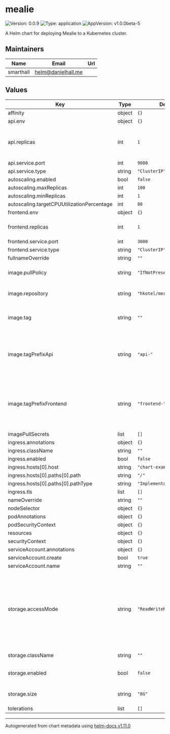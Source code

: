# mealie

![Version: 0.0.9](https://img.shields.io/badge/Version-0.0.9-informational?style=flat-square) ![Type: application](https://img.shields.io/badge/Type-application-informational?style=flat-square) ![AppVersion: v1.0.0beta-5](https://img.shields.io/badge/AppVersion-v1.0.0beta--5-informational?style=flat-square)

A Helm chart for deploying Mealie to a Kubernetes cluster.

## Maintainers

| Name | Email | Url |
| ---- | ------ | --- |
| smarthall | <helm@danielhall.me> |  |

## Values

| Key | Type | Default | Description |
|-----|------|---------|-------------|
| affinity | object | `{}` |  |
| api.env | object | `{}` |  |
| api.replicas | int | `1` | The number of api replicas to run. Only set above 1 if using postgres |
| api.service.port | int | `9000` |  |
| api.service.type | string | `"ClusterIP"` |  |
| autoscaling.enabled | bool | `false` |  |
| autoscaling.maxReplicas | int | `100` |  |
| autoscaling.minReplicas | int | `1` |  |
| autoscaling.targetCPUUtilizationPercentage | int | `80` |  |
| frontend.env | object | `{}` |  |
| frontend.replicas | int | `1` | The number of frontend replicas to run |
| frontend.service.port | int | `3000` |  |
| frontend.service.type | string | `"ClusterIP"` |  |
| fullnameOverride | string | `""` |  |
| image.pullPolicy | string | `"IfNotPresent"` | The pull policy for mealie images |
| image.repository | string | `"hkotel/mealie"` | The repository for docker images to use |
| image.tag | string | `""` | Override the default app version with another version |
| image.tagPrefixApi | string | `"api-"` | The tag prefix for the API images. The app version number will be appended to this. |
| image.tagPrefixFrontend | string | `"frontend-"` | The tag prefix for the frontend docker images. The app version number will be appended to this. |
| imagePullSecrets | list | `[]` |  |
| ingress.annotations | object | `{}` |  |
| ingress.className | string | `""` |  |
| ingress.enabled | bool | `false` |  |
| ingress.hosts[0].host | string | `"chart-example.local"` |  |
| ingress.hosts[0].paths[0].path | string | `"/"` |  |
| ingress.hosts[0].paths[0].pathType | string | `"ImplementationSpecific"` |  |
| ingress.tls | list | `[]` |  |
| nameOverride | string | `""` |  |
| nodeSelector | object | `{}` |  |
| podAnnotations | object | `{}` |  |
| podSecurityContext | object | `{}` |  |
| resources | object | `{}` |  |
| securityContext | object | `{}` |  |
| serviceAccount.annotations | object | `{}` |  |
| serviceAccount.create | bool | `true` |  |
| serviceAccount.name | string | `""` |  |
| storage.accessMode | string | `"ReadWriteMany"` | The accessMode that is supported. If using ReadWriteMany multiple pods will be created. If using ReadWriteOnce a single pod will be used. |
| storage.className | string | `""` | The storage class to use |
| storage.enabled | bool | `false` | Enable storage that isn't emphemeral |
| storage.size | string | `"8G"` | The size of the storage to allocate |
| tolerations | list | `[]` |  |

----------------------------------------------
Autogenerated from chart metadata using [helm-docs v1.11.0](https://github.com/norwoodj/helm-docs/releases/v1.11.0)
